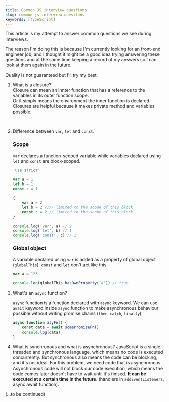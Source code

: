 ```yaml
---
title: Common JS interview questions
slug: common-js-interview-quesitons
keywords: [TypeScript]
---
```


This article is my attempt to answer common questions we see during interviews.

The reason I'm doing this is because I'm currently looking for an front-end engineer job, and I thought it might be a good idea trying answering these questions and at the same time keeping a record of my answers so I can look at them again in the future.

Quality is not guaranteed but I'll try my best.

1. What is a closure?  
   Closure can mean an innter function that has a reference to the variables in its outer function scope.  
   Or it simply means the environment the inner function is declared. Closures are helpful because it makes private method and variables possible.

<br/>

2. Difference between `var`, `let` and `const`.

    ### Scope

    `var` declares a function-scoped variable while variables declared using `let` and `const` are block-scoped.

    ```js
    'use strict'

    var a = 1
    let b = 1
    const c = 1

    {
        var a = 2
        let b = 2 //// limited to the scope of this block
        const c = 2 // limited to the scope of this block
    }

    console.log('var', a) // 2
    console.log('let', b) // 1
    console.log('const', c) // 1
    ```

    ### Global object

    A variable declared using `var` is added as a property of global object (`globalThis`). `const` and `let` don't act like this.

    ```js
    var a = 123

    console.log(globalThis.hasOwnProperty('a')) // true
    ```

3. What's an `async` function?

    `async` function is a function declared with `async` keyword. We can use `await` keyword inside `async` function to make asynchronous behaviour possible without writing promise chains (`then`, `catch`, `finally`)

    ```js
    async function asyFn() {
        const data = await somePromiseFn()
        console.log(data)
    }
    ```

4. What is synchronous and what is asynchronous?
   JavaScript is a single-threaded and synchronous language, which means no code is executed concurrently.
   But synchronous also means the code can be blocking, and it's not ideal.
   For this problem, we need code that is asynchronous.
   Asynchronous code will not block our code execution, which means the code comes later doesn't have to wait until it's finised.
   **It can be executed at a certain time in the future**. (handlers in `addEventListeners`, async await function).

(...to be continued)
